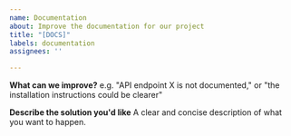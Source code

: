 ```yaml
---
name: Documentation
about: Improve the documentation for our project
title: "[DOCS]"
labels: documentation
assignees: ''

---
```


**What can we improve?**
e.g. "API endpoint X is not documented," or "the installation instructions could be clearer"

**Describe the solution you'd like**
A clear and concise description of what you want to happen.
